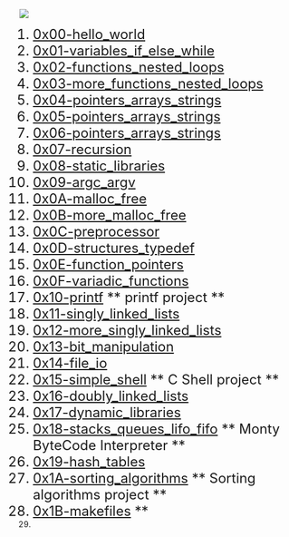 ![](https://github.com/manonaSamir/manonaSamir/blob/main/mennaprofile.png)
<font size ="5">
1. [0x00-hello_world](https://github.com/manonaSamir/alx-low_level_programming/tree/main/0x00-hello_world)
2. [0x01-variables_if_else_while](https://github.com/manonaSamir/alx-low_level_programming/tree/main/0x01-variables_if_else_while)
3. [0x02-functions_nested_loops](https://github.com/manonaSamir/alx-low_level_programming/tree/main/0x02-functions_nested_loops)
4. [0x03-more_functions_nested_loops](https://github.com/manonaSamir/alx-low_level_programming/tree/main/0x03-more_functions_nested_loops)
5. [0x04-pointers_arrays_strings](https://github.com/manonaSamir/alx-low_level_programming/tree/main/0x04-pointers_arrays_strings)
6. [0x05-pointers_arrays_strings](https://github.com/manonaSamir/alx-low_level_programming/tree/main/0x05-pointers_arrays_strings)
7. [0x06-pointers_arrays_strings](https://github.com/manonaSamir/alx-low_level_programming/tree/main/0x06-pointers_arrays_strings)
8. [0x07-recursion](https://github.com/manonaSamir/alx-low_level_programming/tree/main/0x07-recursion)
9. [0x08-static_libraries](https://github.com/manonaSamir/alx-low_level_programming/tree/main/0x08-static_libraries)
10. [0x09-argc_argv](https://github.com/manonaSamir/alx-low_level_programming/tree/main/0x09-argc_argv)
11. [0x0A-malloc_free](https://github.com/manonaSamir/alx-low_level_programming/tree/main/0x0A-malloc_free)
12. [0x0B-more_malloc_free](https://github.com/manonaSamir/alx-low_level_programming/tree/main/0x0B-more_malloc_free)
13. [0x0C-preprocessor](https://github.com/manonaSamir/alx-low_level_programming/tree/main/0x0C-preprocessor)
14. [0x0D-structures_typedef](https://github.com/manonaSamir/alx-low_level_programming/tree/main/0x0D-structures_typedef)
15. [0x0E-function_pointers](https://github.com/manonaSamir/alx-low_level_programming/tree/main/0x0E-function_pointers)
16. [0x0F-variadic_functions](https://github.com/manonaSamir/alx-low_level_programming/tree/main/0x0F-variadic_functions)
17. [0x10-printf](https://github.com/manonaSamir/printf) ** printf project **
18. [0x11-singly_linked_lists](https://github.com/manonaSamir/alx-low_level_programming/tree/main/0x11-singly_linked_lists)
19. [0x12-more_singly_linked_lists](https://github.com/manonaSamir/alx-low_level_programming/tree/main/0x12-more_singly_linked_lists)
20. [0x13-bit_manipulation](https://github.com/manonaSamir/alx-low_level_programming/tree/main/0x13-bit_manipulation)
21. [0x14-file_io](https://github.com/manonaSamir/alx-low_level_programming/tree/main/0x14-file_io)
22. [0x15-simple_shell](https://github.com/manonaSamir/simple_shell) ** C Shell project **
23. [0x16-doubly_linked_lists](https://github.com/manonaSamir/0x16-doubly_linked_lists)
24. [0x17-dynamic_libraries](https://github.com/manonaSamir/0x17-dynamic_libraries)
25. [0x18-stacks_queues_lifo_fifo](https://github.com/ibeckermayer/monty) ** Monty ByteCode Interpreter **
26. [0x19-hash_tables](https://github.com/manonaSamir/0x19-hash_tables)
27. [0x1A-sorting_algorithms](https://github.com/manonaSamir/0x1A-sorting_algorithms) ** Sorting algorithms project **
28. [0x1B-makefiles](https://github.com/manonaSamir/0x1B-makefiles) **
29. </font>

